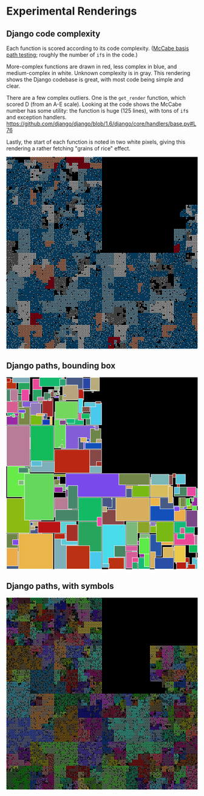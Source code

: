 # Experimental Renderings

## Django code complexity

Each function is scored according to its code complexity. ([McCabe basis path testing](https://en.wikipedia.org/wiki/Cyclomatic_complexity); roughly the number of `if`s in the code.)

More-complex functions are drawn in red, less complex in blue, and medium-complex in white. Unknown complexity is in gray. This rendering shows the Django codebase is great, with most code being simple and clear.  

There are a few complex outliers. One is the `get_render` function, which scored D (from an A-E scale). Looking at the code shows the McCabe number has some utility: the function is huge (125 lines), with tons of `if`s and exception handlers.  https://github.com/django/django/blob/1.6/django/core/handlers/base.py#L76

Lastly, the start of each function is noted in two white pixels, giving this rendering a rather fetching "grains of rice" effect.

![Django code complexity](images/django-1.6_cc.png)

## Django paths, bounding box
![Django paths, bounding box](images/django_bbox.png)

## Django paths, with symbols
![Django paths, with symbols](images/django_path.png)
